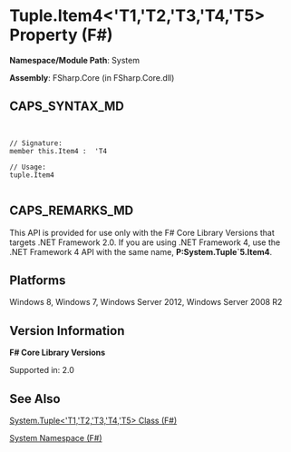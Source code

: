 # Tuple.Item4<'T1,'T2,'T3,'T4,'T5> Property (F#)

**Namespace/Module Path**: System

**Assembly**: FSharp.Core (in FSharp.Core.dll)


## CAPS_SYNTAX_MD



```


// Signature:
member this.Item4 :  'T4

// Usage:
tuple.Item4


```



## CAPS_REMARKS_MD
This API is provided for use only with the F# Core Library Versions that targets .NET Framework 2.0. If you are using .NET Framework 4, use the .NET Framework 4 API with the same name, **P:System.Tuple&#96;5.Item4**.


## Platforms
Windows 8, Windows 7, Windows Server 2012, Windows Server 2008 R2


## Version Information
**F# Core Library Versions**

Supported in: 2.0




## See Also
[System.Tuple&#60;'T1,'T2,'T3,'T4,'T5&#62; Class &#40;F&#35;&#41;](System.TupleL%27T1%2C%27T2%2C%27T3%2C%27T4%2C%27T5R+Class+%28F%23%29.md)

[System Namespace &#40;F&#35;&#41;](System+Namespace+%28F%23%29.md)

